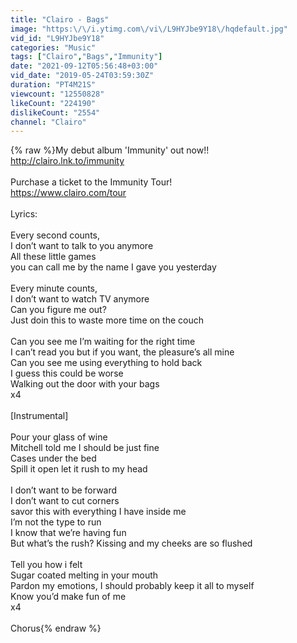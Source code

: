 ```yaml
---
title: "Clairo - Bags"
image: "https:\/\/i.ytimg.com\/vi\/L9HYJbe9Y18\/hqdefault.jpg"
vid_id: "L9HYJbe9Y18"
categories: "Music"
tags: ["Clairo","Bags","Immunity"]
date: "2021-09-12T05:56:48+03:00"
vid_date: "2019-05-24T03:59:30Z"
duration: "PT4M21S"
viewcount: "12550828"
likeCount: "224190"
dislikeCount: "2554"
channel: "Clairo"
---
```

{% raw %}My debut album 'Immunity' out now!!<br /><a rel="nofollow" target="blank" href="http://clairo.lnk.to/immunity">http://clairo.lnk.to/immunity</a><br /><br />Purchase a ticket to the Immunity Tour!<br /><a rel="nofollow" target="blank" href="https://www.clairo.com/tour">https://www.clairo.com/tour</a><br /><br />Lyrics:<br /><br />Every second counts,<br />I don’t want to talk to you anymore<br />All these little games<br />you can call me by the name I gave you yesterday<br /><br />Every minute counts,<br />I don’t want to watch TV anymore<br />Can you figure me out?<br />Just doin this to waste more time on the couch<br /><br />Can you see me I’m waiting for the right time<br />I can’t read you but if you want, the pleasure’s all mine<br />Can you see me using everything to hold back<br />I guess this could be worse<br />Walking out the door with your bags<br />x4<br /><br />[Instrumental]<br /><br />Pour your glass of wine<br />Mitchell told me I should be just fine<br />Cases under the bed<br />Spill it open let it rush to my head<br /><br />I don’t want to be forward<br />I don’t want to cut corners<br />savor this with everything I have inside me<br />I’m not the type to run<br />I know that we’re having fun<br />But what’s the rush? Kissing and my cheeks are so flushed<br /><br />Tell you how i felt<br />Sugar coated melting in your mouth<br />Pardon my emotions, I should probably keep it all to myself<br />Know you’d make fun of me<br />x4<br /><br />Chorus{% endraw %}
